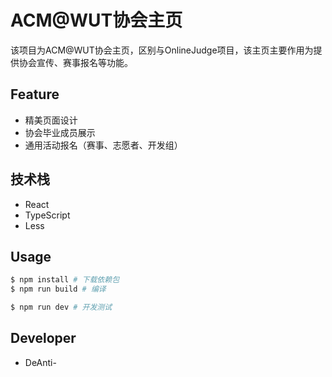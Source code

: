 # ACM@WUT协会主页

该项目为ACM@WUT协会主页，区别与OnlineJudge项目，该主页主要作用为提供协会宣传、赛事报名等功能。

## Feature

- 精美页面设计
- 协会毕业成员展示
- 通用活动报名（赛事、志愿者、开发组）

## 技术栈

- React
- TypeScript
- Less

## Usage

```bash
$ npm install # 下载依赖包
$ npm run build # 编译

$ npm run dev # 开发测试
```

## Developer

- DeAnti-